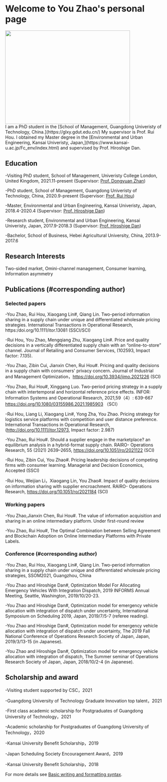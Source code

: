 # Welcome to You Zhao's personal page
<a href ="https://github.com/ZYZhaoYou">
<div align=left> <img src="https://github.com/ZYZhaoYou/zhaoyou728.github.io/blob/gh-pages/123.jpg" width = "400" height = "300"/> </div>
</a>
 I am a PhD student in the [School of Management, Guangdong Univeristy of Technology, China.](https://glxy.gdut.edu.cn/) My supervisor is Prof. Rui Hou. I obtained my Master degree in the [Environmental and Urban Engineering, Kansai Univeristy, Japan,](https://www.kansai-u.ac.jp/Fc_env/index.html) and supervised by Prof. Hiroshige Dan.

## Education
-Visiting PhD student, School of Management, Univeristy College London, United Kingdom, 2021.11-present (Supervisor: [Prof. Dongyuan Zhan](http://www.mgmt.ucl.ac.uk/people/dongyuanzhan))

-PhD student, School of Management, Guangdong Univeristy of Technology, China, 2020.9-present (Supervisor: [Prof. Rui Hou](https://glxy.gdut.edu.cn/info/1186/1461.htm))

-Master,  Environmental and Urban Engineering, Kansai Univeristy, Japan, 2018.4-2020.4 (Supervisor: [Prof. Hiroshige Dan](https://gakujo.kansai-u.ac.jp/profile/ja/5Ud2e89f8d0f01Nb4a7cac6a3a6ef.html))

-Research student,  Environmental and Urban Engineering, Kansai Univeristy, Japan, 2017.9-2018.3 (Supervisor: [Prof. Hiroshige Dan](https://gakujo.kansai-u.ac.jp/profile/ja/5Ud2e89f8d0f01Nb4a7cac6a3a6ef.html))

-Bachelor, School of Business, Hebei Agricultural University, China, 2013.9-2017.6
## Research Interests
Two-sided market, Omini-channel management, Consumer learning, Information asymmetry

## Publications (#corresponding author)

### Selected papers
-You Zhao, Rui Hou, Xiaogang Lin#, Qiang Lin. Two-period information sharing in a supply chain under unique and differentiated wholesale pricing strategies. International Transactions in Operational Research, https:/doi.org/10.1111/itor.13081 (SSCI/SCI)

-Rui Hou, You Zhao, Mengqiang Zhu, Xiaogang Lin#. Price and quality decisions in a vertically differentiated supply chain with an “online-to-store” channel. Journal of Retailing and Consumer Services, (102593, Impact factor: 7.135). 

-You Zhao, Zibin Cui, Jianxin Chen, Rui Hou#. Pricing and quality decisions in a supply chain with consumers' privacy concern. Journal of Industrial and Management Optimization，https://doi.org/10.3934/jimo.2021226  (SCI)

-You Zhao, Rui Hou#, Xinggang Luo. Two-period pricing strategy in a supply chain with intertemporal and horizontal reference price effects. INFOR: Information Systems and Operational Research, 2021,59（4）: 639-667 https://doi.org/10.1080/03155986.2021.1985903 （SCI）

-Rui Hou, Liang Li, Xiaogang Lin#, Yong Zha, You Zhao. Pricing strategy for logistics service platforms with competition and user distance preference. International Transactions in Operational Research, (http://doi.org/10.1111/itor.12973, Impact factor: 2.987)

-You Zhao, Rui Hou#. Should a supplier engage in the marketplace? an equilibrium analysis in a hybrid-format supply chain. RAIRO- Operations Research, 55 (2021) 2639–2655, https://doi.org/10.1051/ro/2021122 (SCI)

-Rui Hou, Zibin Cui, You Zhao#. Pricing leadership decisions of competing firms with consumer learning. Managerial and Decision Economics, Accepted  (SSCI)

-Rui Hou, Weijian Li，Xiaogang Lin, You Zhao#. Impact of quality decisions on information sharing with supplier encroachment. RAIRO- Operations Research, https://doi.org/10.1051/ro/2021184  (SCI)
### Working papers
-You Zhao,Jianxin Chen, Rui Hou#. The value of information acquisition and sharing in an online intermediary platform. Under first-round review

-You Zhao, Rui Hou#, The Optimal Combination between Selling Agreement and Blockchain Adoption on Online Intermediary Platforms with Private Labels.

### Conference (#corresponding author)
-You Zhao, Rui Hou, Xiaogang Lin#, Qiang Lin. Two-period information sharing in a supply chain under unique and differentiated wholesale pricing strategies, SSOM2021, Guangzhou, China

-You Zhao and Hiroshige Dan#, Optimization Model For Allocating Emergency Vehicles With Integration Dispatch, 2019 INFORMS Annual Meeting, Seattle, Washington, 2019/10/20-23.

-You Zhao and Hiroshige Dan#, Optimization model for emergency vehicle allocation with integration of dispatch under uncertainty, International Symposium on Scheduling 2019, Japan, 2019/7/5-7 (referee reading).

-You Zhao and Hiroshige Dan#, Optimization model for emergency vehicle allocation with integration of dispatch under uncertainty, The 2019 Fall National Conference of Operations Research Society of Japan, Japan, 2019/3/13-15 (in Japanese).

-You Zhao and Hiroshige Dan#, Optimization model for emergency vehicle allocation with integration of dispatch, The Summer seminar of Operations Research Society of Japan, Japan, 2018/10/2-4 (in Japanese). 

## Scholarship and award
-Visiting student supported by CSC，2021

-Guangdong University of Technology Graduate Innovation top talent，2021

-First class academic scholarship for Postgraduates of Guangdong University of Technology，2021

-Academic scholarship for Postgraduates of Guangdong University of Technology，2020

-Kansai University Benefit Scholarship，2019

-Japan Scheduling Society Encouragement Award，2019

-Kansai University Benefit Scholarship，2018


For more details see [Basic writing and formatting syntax](https://docs.github.com/en/github/writing-on-github/getting-started-with-writing-and-formatting-on-github/basic-writing-and-formatting-syntax).
